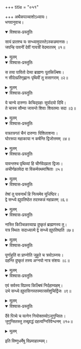 +++
title = "०५१"

+++
अथैकपञ्चाशोऽध्यायः।  
भगवानुवाच।  

<details open><summary>विश्वास-प्रस्तुतिः</summary>

सायं प्रातश्च यः सन्ध्यामुपास्तेऽस्कन्नमानसः।  
जपन्हि पावनीं देवीं गायत्रीं वेदमातरम् ॥१॥
</details>

<details><summary>मूलम्</summary>

सायं प्रातश्च यः सन्ध्यामुपास्तेऽस्कन्नमानसः।  
जपन्हि पावनीं देवीं गायत्रीं वेदमातरम् ॥१॥
</details>


<details open><summary>विश्वास-प्रस्तुतिः</summary>

स तया पावितो देव्या ब्राह्मणः पूतकिल्बिषः।  
न सीदेत्प्रतिगृह्णानः पृथिवीं तु ससागराम् ॥२॥
</details>

<details><summary>मूलम्</summary>

स तया पावितो देव्या ब्राह्मणः पूतकिल्बिषः।  
न सीदेत्प्रतिगृह्णानः पृथिवीं तु ससागराम् ॥२॥
</details>


<details open><summary>विश्वास-प्रस्तुतिः</summary>

ये चान्ये दारुणाः केचिद्ग्रहाः सूर्यादयो दिवि।  
ते चास्य सौम्या जायन्ते शिवाः शिवतमाः सदा ॥३॥
</details>

<details><summary>मूलम्</summary>

ये चान्ये दारुणाः केचिद्ग्रहाः सूर्यादयो दिवि।  
ते चास्य सौम्या जायन्ते शिवाः शिवतमाः सदा ॥३॥
</details>


<details open><summary>विश्वास-प्रस्तुतिः</summary>

यत्रतत्रगतं चैनं दारुणाः पिशिताशनाः।  
घोररूपा महाकाया न कर्षन्ति द्विजोत्तमम् ॥४॥
</details>

<details><summary>मूलम्</summary>

यत्रतत्रगतं चैनं दारुणाः पिशिताशनाः।  
घोररूपा महाकाया न कर्षन्ति द्विजोत्तमम् ॥४॥
</details>


<details open><summary>विश्वास-प्रस्तुतिः</summary>

यावन्तश्च पृथिव्यां हि चीर्णवेदव्रता द्विजाः।  
अचीर्णव्रतवेदा वा विकर्मपथमाश्रिताः ॥५॥
</details>

<details><summary>मूलम्</summary>

यावन्तश्च पृथिव्यां हि चीर्णवेदव्रता द्विजाः।  
अचीर्णव्रतवेदा वा विकर्मपथमाश्रिताः ॥५॥
</details>


<details open><summary>विश्वास-प्रस्तुतिः</summary>

तेषां तु पावनार्थं हि नित्यमेव युधिष्ठिर।  
द्वे सन्ध्ये ह्युपतिष्ठेत तदस्कन्नं महाव्रतम् ॥६॥
</details>

<details><summary>मूलम्</summary>

तेषां तु पावनार्थं हि नित्यमेव युधिष्ठिर।  
द्वे सन्ध्ये ह्युपतिष्ठेत तदस्कन्नं महाव्रतम् ॥६॥
</details>


<details open><summary>विश्वास-प्रस्तुतिः</summary>

नास्ति किञ्चिन्नरव्याघ्र दुष्कृतं ब्राह्मणस्य तु।  
यत्र स्थितः सदाध्यात्मे द्वे सन्ध्ये ह्युपतिष्ठति ॥७॥
</details>

<details><summary>मूलम्</summary>

नास्ति किञ्चिन्नरव्याघ्र दुष्कृतं ब्राह्मणस्य तु।  
यत्र स्थितः सदाध्यात्मे द्वे सन्ध्ये ह्युपतिष्ठति ॥७॥
</details>


<details open><summary>विश्वास-प्रस्तुतिः</summary>

पूर्णाहुतिं वा प्राप्नोति जुहुते च त्रयोऽघ्नयः।  
दहन्ति दुष्कृतं तस्य अग्नयो नात्र संशयः ॥८॥
</details>

<details><summary>मूलम्</summary>

पूर्णाहुतिं वा प्राप्नोति जुहुते च त्रयोऽघ्नयः।  
दहन्ति दुष्कृतं तस्य अग्नयो नात्र संशयः ॥८॥
</details>


<details open><summary>विश्वास-प्रस्तुतिः</summary>

एवं सर्वस्य विप्रस्य किल्बिषं निर्दहाम्यहम्।  
उभे सन्ध्ये ह्युपासिनस्तस्मात्सर्वशुचिर्द्विजः ॥९॥
</details>

<details><summary>मूलम्</summary>

एवं सर्वस्य विप्रस्य किल्बिषं निर्दहाम्यहम्।  
उभे सन्ध्ये ह्युपासिनस्तस्मात्सर्वशुचिर्द्विजः ॥९॥
</details>


<details open><summary>विश्वास-प्रस्तुतिः</summary>

दैवे पित्र्ये च यत्नेन नियोक्तव्योऽजुगुप्सितः।  
जुगुप्सितस्तु तच्छ्राद्धं दहत्यग्निरिवेन्धनम् ॥१०॥
</details>

<details><summary>मूलम्</summary>

दैवे पित्र्ये च यत्नेन नियोक्तव्योऽजुगुप्सितः।  
जुगुप्सितस्तु तच्छ्राद्धं दहत्यग्निरिवेन्धनम् ॥१०॥
</details>

इति विष्णुधर्मेषु विप्रमाहात्म्यम्।  
